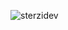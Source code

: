 ![sterzidev](https://cdn.discordapp.com/attachments/760483372862275635/760484619098783744/aletoty.jpg?1 "sterzidev")

